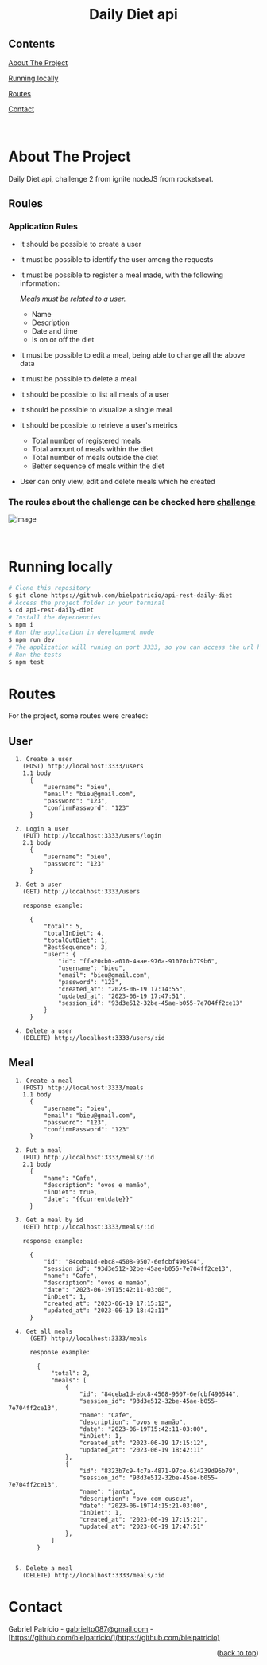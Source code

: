 <div id="top"></div>

<!-- PROJECT LOGO -->

<br />
<div align="center">
  <h1 align="center">Daily Diet api</h3>
</div>

<!-- TABLE OF CONTENTS -->

## Contents

<p align="center">
    <p><a href="#about-the-project" title=" go to About the Project">About The Project</a></p>
    <p><a href="#running-locally" title=" go to Running locally">Running locally</a></p>
    <p><a href="#routes" title=" go to Routes">Routes</a></p>
    <p><a href="#contact" title=" go to Contact">Contact</a></p>
  </p>

<br>
<!-- ABOUT THE PROJECT -->

# About The Project

Daily Diet api, challenge 2 from ignite nodeJS from rocketseat. 

## Roules
### Application Rules

- It should be possible to create a user
- It must be possible to identify the user among the requests
- It must be possible to register a meal made, with the following information:
    
    *Meals must be related to a user.*
    
    - Name
    - Description
    - Date and time
    - Is on or off the diet
- It must be possible to edit a meal, being able to change all the above data
- It must be possible to delete a meal
- It should be possible to list all meals of a user
- It should be possible to visualize a single meal
- It should be possible to retrieve a user's metrics
    - Total number of registered meals
    - Total amount of meals within the diet
    - Total number of meals outside the diet
    - Better sequence of meals within the diet
- User can only view, edit and delete meals which he created

### The roules about the challenge can be checked here [challenge](https://efficient-sloth-d85.notion.site/Desafio-02-be7cdb37aaf74ba898bc6336427fa410)

![image](https://github.com/bielpatricio/api-rest-daily-diet/assets/32223762/415a0a0c-feb0-4a09-8bc3-8599291418fb)

<br>

# Running locally

```bash
# Clone this repository
$ git clone https://github.com/bielpatricio/api-rest-daily-diet
# Access the project folder in your terminal
$ cd api-rest-daily-diet
# Install the dependencies
$ npm i
# Run the application in development mode
$ npm run dev
# The application will runing on port 3333, so you can access the url http://localhost:3333/ to do the requests.
# Run the tests
$ npm test
```

# Routes

For the project, some routes were created:

## User
```
  1. Create a user
    (POST) http://localhost:3333/users
    1.1 body
      {
          "username": "bieu",
          "email": "bieu@gmail.com",
          "password": "123",
          "confirmPassword": "123"
      }

  2. Login a user
    (PUT) http://localhost:3333/users/login
    2.1 body
      {
          "username": "bieu",
          "password": "123"
      }

  3. Get a user
    (GET) http://localhost:3333/users

    response example:

      {
          "total": 5,
          "totalInDiet": 4,
          "totalOutDiet": 1,
          "BestSequence": 3,
          "user": {
              "id": "ffa20cb0-a010-4aae-976a-91070cb779b6",
              "username": "bieu",
              "email": "bieu@gmail.com",
              "password": "123",
              "created_at": "2023-06-19 17:14:55",
              "updated_at": "2023-06-19 17:47:51",
              "session_id": "93d3e512-32be-45ae-b055-7e704ff2ce13"
          }
      }

  4. Delete a user
    (DELETE) http://localhost:3333/users/:id
```

## Meal
```
  1. Create a meal
    (POST) http://localhost:3333/meals
    1.1 body
      {
          "username": "bieu",
          "email": "bieu@gmail.com",
          "password": "123",
          "confirmPassword": "123"
      }

  2. Put a meal
    (PUT) http://localhost:3333/meals/:id
    2.1 body
      {
          "name": "Cafe",
          "description": "ovos e mamão",
          "inDiet": true,
          "date": "{{currentdate}}"
      }

  3. Get a meal by id
    (GET) http://localhost:3333/meals/:id

    response example:

      {
          "id": "84ceba1d-ebc8-4508-9507-6efcbf490544",
          "session_id": "93d3e512-32be-45ae-b055-7e704ff2ce13",
          "name": "Cafe",
          "description": "ovos e mamão",
          "date": "2023-06-19T15:42:11-03:00",
          "inDiet": 1,
          "created_at": "2023-06-19 17:15:12",
          "updated_at": "2023-06-19 18:42:11"
      }

  4. Get all meals
      (GET) http://localhost:3333/meals
  
      response example:
  
        {
            "total": 2,
            "meals": [
                {
                    "id": "84ceba1d-ebc8-4508-9507-6efcbf490544",
                    "session_id": "93d3e512-32be-45ae-b055-7e704ff2ce13",
                    "name": "Cafe",
                    "description": "ovos e mamão",
                    "date": "2023-06-19T15:42:11-03:00",
                    "inDiet": 1,
                    "created_at": "2023-06-19 17:15:12",
                    "updated_at": "2023-06-19 18:42:11"
                },
                {
                    "id": "8323b7c9-4c7a-4871-97ce-614239d96b79",
                    "session_id": "93d3e512-32be-45ae-b055-7e704ff2ce13",
                    "name": "janta",
                    "description": "ovo com cuscuz",
                    "date": "2023-06-19T14:15:21-03:00",
                    "inDiet": 1,
                    "created_at": "2023-06-19 17:15:21",
                    "updated_at": "2023-06-19 17:47:51"
                },
            ]
        }


  5. Delete a meal
    (DELETE) http://localhost:3333/meals/:id
```
   
# Contact

Gabriel Patrício - gabrieltp087@gmail.com - [https://github.com/bielpatricio/](https://github.com/bielpatricio)

<p align="right">(<a href="#top">back to top</a>)</p>
